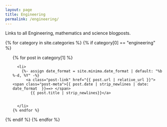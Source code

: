 ```yaml
---
layout: page
title: Engineering
permalink: /engineering/
---
```


Links to all Engineering, mathematics and science blogposts.


{% for category in site.categories %}
  {% if category[0] == "engineering" %}

  <ul>
    {% for post in category[1] %}

	  <li>
        {%- assign date_format = site.minima.date_format | default: "%b %-d, %Y" -%}
          <a class="post-link" href="{{ post.url | relative_url }}"> <span class="post-meta">{{ post.date | strip_newlines | date: date_format  }}==> </span>
            {{ post.title | strip_newlines}}</a>

        
      </li>
    {% endfor %}
  </ul>
  {% endif %}
{% endfor %}